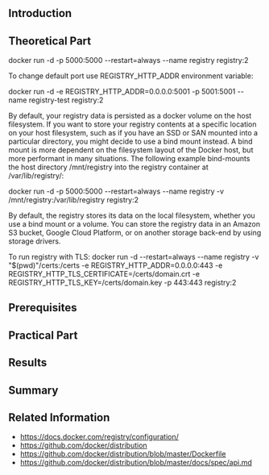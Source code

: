 # 
## Introduction
## Theoretical Part

docker run -d -p 5000:5000 --restart=always --name registry registry:2

To change default port use REGISTRY_HTTP_ADDR environment variable:

docker run -d -e REGISTRY_HTTP_ADDR=0.0.0.0:5001 -p 5001:5001 --name registry-test registry:2

By default, your registry data is persisted as a docker volume on the host filesystem. If you want to store your registry contents at a specific location on your host filesystem, such as if you have an SSD or SAN mounted into a particular directory, you might decide to use a bind mount instead. A bind mount is more dependent on the filesystem layout of the Docker host, but more performant in many situations. The following example bind-mounts the host directory /mnt/registry into the registry container at /var/lib/registry/:

docker run -d -p 5000:5000 --restart=always --name registry -v /mnt/registry:/var/lib/registry registry:2

By default, the registry stores its data on the local filesystem, whether you use a bind mount or a volume. You can store the registry data in an Amazon S3 bucket, Google Cloud Platform, or on another storage back-end by using storage drivers. 

To run registry with TLS:
docker run -d --restart=always --name registry -v "$(pwd)"/certs:/certs -e REGISTRY_HTTP_ADDR=0.0.0.0:443 -e REGISTRY_HTTP_TLS_CERTIFICATE=/certs/domain.crt -e REGISTRY_HTTP_TLS_KEY=/certs/domain.key -p 443:443 registry:2



## Prerequisites
## Practical Part
## Results
## Summary
## Related Information
* https://docs.docker.com/registry/configuration/
* https://github.com/docker/distribution
* https://github.com/docker/distribution/blob/master/Dockerfile
* https://github.com/docker/distribution/blob/master/docs/spec/api.md
